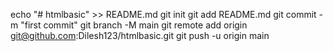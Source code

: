 echo "# htmlbasic" >> README.md
git init
git add README.md
git commit -m "first commit"
git branch -M main
git remote add origin git@github.com:Dilesh123/htmlbasic.git
git push -u origin main
